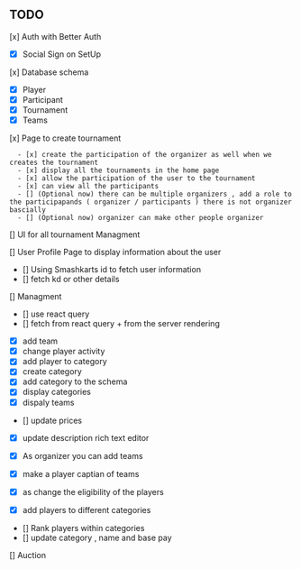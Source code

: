 ## TODO

[x] Auth with Better Auth

- [x] Social Sign on SetUp

[x] Database schema

- [x] Player
- [x] Participant
- [x] Tournament
- [x] Teams

[x] Page to create tournament

      - [x] create the participation of the organizer as well when we creates the tournament
      - [x] display all the tournaments in the home page
      - [x] allow the participation of the user to the tournament
      - [x] can view all the participants
      - [] (Optional now) there can be multiple organizers , add a role to the participapands ( organizer / participants ) there is not organizer bascially
      - [] (Optional now) organizer can make other people organizer

[] UI for all tournament Managment

[] User Profile Page to display information about the user

- [] Using Smashkarts id to fetch user information
- [] fetch kd or other details

[] Managment

- [] use react query
- [] fetch from react query + from the server rendering
- [x] add team
- [x] change player activity
- [x] add player to category
- [x] create category
- [x] add category to the schema
- [x] display categories
- [x] dispaly teams

- [] update prices
- [x] update description rich text editor

- [x] As organizer you can add teams
- [x] make a player captian of teams
- [x] as change the eligibility of the players
- [x] add players to different categories
- [] Rank players within categories
- [] update category , name and base pay

[] Auction
